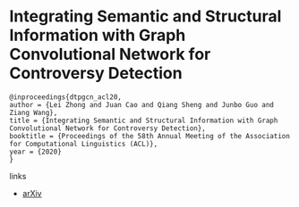 # Integrating Semantic and Structural Information with Graph Convolutional Network for Controversy Detection

```
@inproceedings{dtpgcn_acl20,
author = {Lei Zhong and Juan Cao and Qiang Sheng and Junbo Guo and Ziang Wang},
title = {Integrating Semantic and Structural Information with Graph Convolutional Network for Controversy Detection},
booktitle = {Proceedings of the 58th Annual Meeting of the Association for Computational Linguistics (ACL)},
year = {2020}
}
```

links
- [arXiv](https://arxiv.org/abs/2005.07886)
